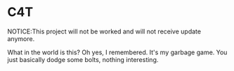 # C4T

NOTICE:This project will not be worked and will not receive update anymore.

What in the world is this? Oh yes, I remembered. It's my garbage game.
You just basically dodge some bolts, nothing interesting.
